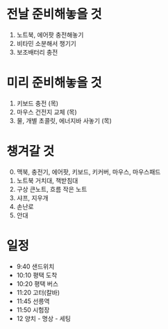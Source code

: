 # 전날 준비해놓을 것
1. 노트북, 에어팟 충전해놓기
2. 비타민 소분해서 챙기기
3. 보조배터리 충전
 
# 미리 준비해놓을 것
1. 키보드 충전  (목)
2. 마우스 건전지 교체  (목)
3. 물, 개별 초콜릿, 에너지바 사놓기 (목)

# 챙겨갈 것
0. 맥북, 충전기, 에어팟, 키보드, 키커버, 마우스, 마우스패드
1. 노트북 거치대, 책받침대
2. 구상 큰노트, 흐름 작은 노트
5. 샤프, 지우개
3. 손난로
4. 안대


# 일정
- 9:40 샌드위치
- 10:10 평택 도착
- 10:20 평택 버스
- 11:20 고터(칼바)
- 11:45 선릉역
- 11:50 시험장
- 12 양치 - 명상 - 세팅
